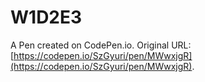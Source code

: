 # W1D2E3

A Pen created on CodePen.io. Original URL: [https://codepen.io/SzGyuri/pen/MWwxjgR](https://codepen.io/SzGyuri/pen/MWwxjgR).


